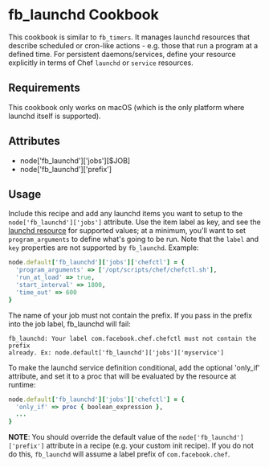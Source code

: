 fb_launchd Cookbook
=========================
This cookbook is similar to `fb_timers`. It manages launchd resources that
describe scheduled or cron-like actions - e.g. those that run a program at a
defined time. For persistent daemons/services, define your resource explicitly
in terms of Chef `launchd` or `service` resources.

Requirements
------------
This cookbook only works on macOS (which is the only platform where launchd
itself is supported).

Attributes
----------
* node['fb_launchd']['jobs'][$JOB]
* node['fb_launchd']['prefix']

Usage
-----
Include this recipe and add any launchd items you want to setup to the
`node['fb_launchd']['jobs']` attribute. Use the item label as key, and see
the [launchd resource](https://docs.chef.io/resources/launchd/) for supported
values; at a minimum, you'll want to set `program_arguments` to define what's
going to be run. Note that the `label` and `key` properties are not supported by
`fb_launchd`. Example:

```ruby
node.default['fb_launchd']['jobs']['chefctl'] = {
  'program_arguments' => ['/opt/scripts/chef/chefctl.sh'],
  'run_at_load' => true,
  'start_interval' => 1800,
  'time_out' => 600
}
```

The name of your job must not contain the prefix. If you pass in the prefix into
the job label, fb_launchd will fail:

```
fb_launchd: Your label com.facebook.chef.chefctl must not contain the prefix
already. Ex: node.default['fb_launchd']['jobs']['myservice']
```

To make the launchd service definition conditional, add the optional 'only_if'
attribute, and set it to a proc that will be evaluated by the resource at
runtime:

```ruby
node.default['fb_launchd']['jobs']['chefctl'] = {
  'only_if' => proc { boolean_expression },
  ...
}
```

**NOTE**: You should override the default value of the
`node['fb_launchd']['prefix']` attribute in a recipe (e.g. your custom init
recipe). If you do not do this, `fb_launchd` will assume a label prefix of
`com.facebook.chef`.
